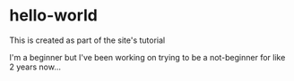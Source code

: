 # hello-world
This is created as part of the site's tutorial

I'm a beginner but I've been working on trying to be a not-beginner for like 2 years now...
